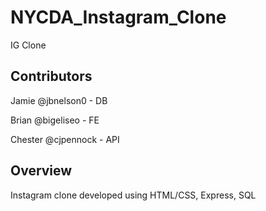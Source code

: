 # NYCDA_Instagram_Clone
IG Clone

## Contributors
Jamie @jbnelson0 - DB

Brian @bigeliseo - FE

Chester @cjpennock - API

## Overview
Instagram clone developed using HTML/CSS, Express, SQL
